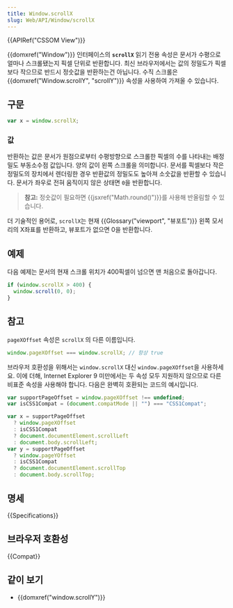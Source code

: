 ```yaml
---
title: Window.scrollX
slug: Web/API/Window/scrollX
---
```


{{APIRef("CSSOM View")}}

{{domxref("Window")}} 인터페이스의 **`scrollX`** 읽기 전용 속성은 문서가 수평으로 얼마나 스크롤됐는지 픽셀 단위로 반환합니다. 최신 브라우저에서는 값의 정밀도가 픽셀보다 작으므로 반드시 정숫값을 반환하는건 아닙니다. 수직 스크롤은 {{domxref("Window.scrollY", "scrollY")}} 속성을 사용하여 가져올 수 있습니다.

## 구문

```js
var x = window.scrollX;
```

### 값

반환하는 값은 문서가 원점으로부터 수평방향으로 스크롤한 픽셀의 수를 나타내는 배정밀도 부동소수점 값입니다. 양의 값이 왼쪽 스크롤을 의미합니다. 문서를 픽셀보다 작은 정밀도의 장치에서 렌더링한 경우 반환값의 정밀도도 높아져 소숫값을 반환할 수 있습니다. 문서가 좌우로 전혀 움직이지 않은 상태면 `0`을 반환합니다.

> **참고:** 정숫값이 필요하면 {{jsxref("Math.round()")}}를 사용해 반올림할 수 있습니다.

더 기술적인 용어로, `scrollX`는 현재 {{Glossary("viewport", "뷰포트")}} 왼쪽 모서리의 X좌표를 반환하고, 뷰포트가 없으면 0을 반환합니다.

## 예제

다음 예제는 문서의 현재 스크롤 위치가 400픽셀이 넘으면 맨 처음으로 돌아갑니다.

```js
if (window.scrollX > 400) {
  window.scroll(0, 0);
}
```

## 참고

`pageXOffset` 속성은 `scrollX` 의 다른 이름입니다.

```js
window.pageXOffset === window.scrollX; // 항상 true
```

브라우저 호환성을 위해서는 `window.scrollX` 대신 `window.pageXOffset`을 사용하세요. 이에 더해, Internet Explorer 9 미만에서는 두 속성 모두 지원하지 않으므로 다른 비표준 속성을 사용해야 합니다. 다음은 완벽히 호환되는 코드의 예시입니다.

```js
var supportPageOffset = window.pageXOffset !== undefined;
var isCSS1Compat = (document.compatMode || "") === "CSS1Compat";

var x = supportPageOffset
  ? window.pageXOffset
  : isCSS1Compat
  ? document.documentElement.scrollLeft
  : document.body.scrollLeft;
var y = supportPageOffset
  ? window.pageYOffset
  : isCSS1Compat
  ? document.documentElement.scrollTop
  : document.body.scrollTop;
```

## 명세

{{Specifications}}

## 브라우저 호환성

{{Compat}}

## 같이 보기

- {{domxref("window.scrollY")}}

